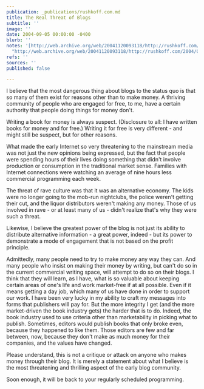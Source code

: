 ```yaml
---
publication: _publications/rushkoff.com.md
title: The Real Threat of Blogs
subtitle: ''
image: ''
date: 2004-09-05 00:00:00 -0400
blurb: ''
notes: '[http://web.archive.org/web/20041120093118/http://rushkoff.com/2004/09/real-threat-of-blogs.php](http://web.archive.org/web/20041120093118/http://rushkoff.com/2004/09/real-threat-of-blogs.php
  "http://web.archive.org/web/20041120093118/http://rushkoff.com/2004/09/real-threat-of-blogs.php")'
refs: ''
sources: ''
published: false

---
```

I believe that the most dangerous thing about blogs to the status quo is that so many of them exist for reasons other than to make money. A thriving community of people who are engaged for free, to me, have a certain authority that people doing things for money don't.  
  
Writing a book for money is always suspect. (Disclosure to all: I have written books for money and for free.) Writing it for free is very different - and might still be suspect, but for other reasons.  
  
What made the early Internet so very threatening to the mainstream media was not just the new opinions being expressed, but the fact that people were spending hours of their lives doing something that didn't involve production or consumption in the traditional market sense. Families with Internet connections were watching an average of nine hours less commercial programming each week.  
  
The threat of rave culture was that it was an alternative economy. The kids were no longer going to the mob-run nightclubs, the police weren't getting their cut, and the liquor distributors weren't making any money. Those of us involved in rave - or at least many of us - didn't realize that's why they were such a threat.  
  
Likewise, I believe the greatest power of the blog is not just its ability to distribute alternative information - a great power, indeed - but its power to demonstrate a mode of engagement that is not based on the profit principle.  
  
Admittedly, many people need to try to make money any way they can. And many people who insist on making their money by writing, but can't do so in the current commercial writing space, will attempt to do so on their blogs. I think that they will learn, as I have, what is so valuable about keeping certain areas of one's life and work market-free if at all possible. Even if it means getting a day job, which many of us have done in order to support our work. I have been very lucky in my ability to craft my messages into forms that publishers will pay for. But the more integrity I get (and the more market-driven the book industry gets) the harder that is to do. Indeed, the book industry used to use criteria other than marketability in picking what to publish. Sometimes, editors would publish books that only broke even, because they happened to like them. Those editors are few and far between, now, because they don't make as much money for their companies, and the values have changed.  
  
Please understand, this is not a critique or attack on anyone who makes money through their blog. It is merely a statement about what I believe is the most threatening and thrilling aspect of the early blog community.  
  
Soon enough, it will be back to your regularly scheduled programming.
